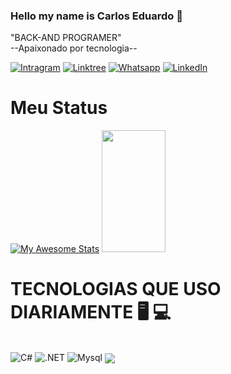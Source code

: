  ### Hello my name is Carlos Eduardo 👋
  "BACK-AND PROGRAMER"<br>
 --Apaixonado por tecnologia--

[![Intragram](https://img.shields.io/badge/Instagram-E4405F?style=for-the-badge&logo=instagram&logoColor=white)](https://www.instagram.com/eduardo.dev21/)
[![Linktree](https://img.shields.io/badge/linktree-39E09B?style=for-the-badge&logo=linktree&logoColor=white)](https://linktr.ee/Eduardodev)
[![Whatsapp](https://img.shields.io/badge/WhatsApp-25D366?style=for-the-badge&logo=whatsapp&logoColor=white)](https://api.whatsapp.com/send/?phone=5588997007833&text&type=phone_number&app_absent=0)
[![LinkedIn](https://img.shields.io/badge/LinkedIn-0077B5?style=for-the-badge&logo=linkedin&logoColor=white
)](https://www.linkedin.com/in/carlos-eduardo-de-sousa-fernandes-80b00426b/)

<h1>Meu Status</h1>

[![My Awesome Stats](https://awesome-github-stats.azurewebsites.net/user-stats/eduardodevsousa21?cardType=github&theme=github-dark&preferLogin=false&Background=000000&Text=FFFFFFCC&Title=008FFFE1&Border=0A10FF&Ring=0A10FF)](https://git.io/awesome-stats-card)
 <img width="45%" height="195px" src="https://github-readme-stats.vercel.app/api/top-langs/?username=eduardodevsousa21&layout=compact&hide_border=false&border_color=0A10FF&title_color=008FFFE1&text_color=FAFAFA&bg_color=000000" />
 


<h1>TECNOLOGIAS QUE USO DIARIAMENTE 🖥️ 💻 </h1>
<div style="display: inline-block;"><br>
    <img alt="C#" src="https://img.shields.io/badge/C%23-239120?style=for-the-badge&logo=c-sharp&logoColor=white" >
    <img alt=".NET" src="https://img.shields.io/badge/.NET-5C2D91?style=for-the-badge&logo=.net&logoColor=white" >
    <img alt="Mysql" src="https://img.shields.io/badge/MySQL-00000F?style=for-the-badge&logo=mysql&logoColor=white" >
    <img align="center" src="https://github-readme-activity-graph.vercel.app/graph?username=eduardodevsousa21&point=008FFFE1&area_color=C77DFF&color=ffffff&custom_title=Carlos%20Eduardo%20Contribution%20Graph&line=0A10FFFF&bg_color=0d1117&hide_border=true&area=true)" />

   
</div>


